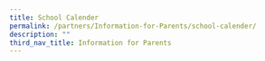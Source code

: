 ```yaml
---
title: School Calender
permalink: /partners/Information-for-Parents/school-calender/
description: ""
third_nav_title: Information for Parents
---
```

